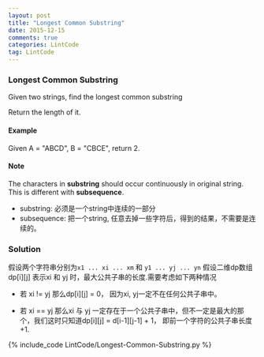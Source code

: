 ```yaml
---
layout: post
title: "Longest Common Substring"
date: 2015-12-15
comments: true
categories: LintCode
tag: LintCode
---
```




### Longest Common Substring

Given two strings, find the longest common substring

Return the length of it.


#### Example
Given A = "ABCD", B = "CBCE", return 2.

#### Note
The characters in **substring** should occur continuously in original string. This is different with **subsequence**.

* substring: 必须是一个string中连续的一部分
* subsequence: 把一个string, 任意去掉一些字符后，得到的结果，不需要是连续的。

<!-- more -->

### Solution
假设两个字符串分别为`x1 ... xi ... xm` 和 `y1 ... yj ... yn`
假设二维dp数组 dp[i][j] 表示xi 和 yj 时，最大公共子串的长度.需要考虑如下两种情况

* 若 xi != yj 那么dp[i][j] = 0， 因为xi, yj一定不在任何公共子串中。

* 若 xi == yj 那么xi 与 yj 一定存在于一个公共子串中，但不一定是最大的那个，我们这时只知道dp[i][j] = d[i-1][j-1] + 1， 即前一个字符的公共子串长度+1.

{% include_code LintCode/Longest-Common-Substring.py %}


